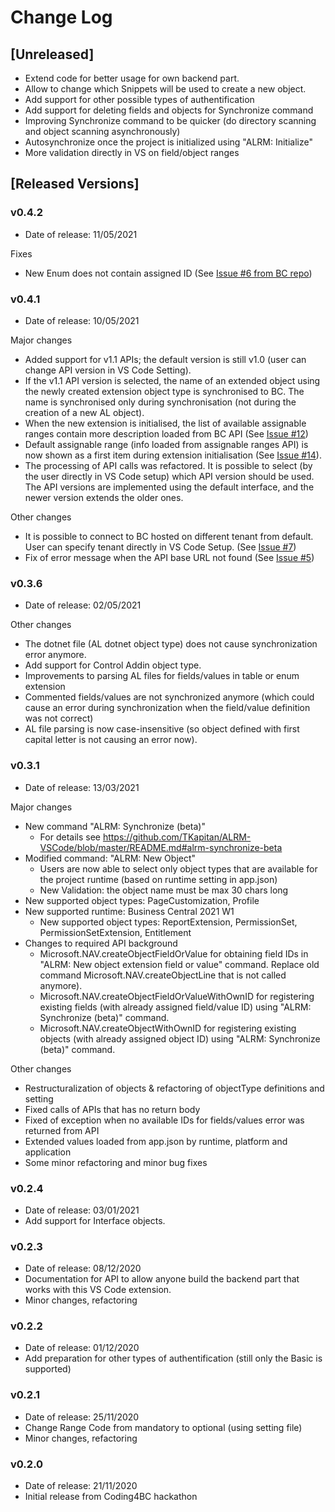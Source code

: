 # Change Log

## [Unreleased]

- Extend code for better usage for own backend part.
- Allow to change which Snippets will be used to create a new object.
- Add support for other possible types of authentification
- Add support for deleting fields and objects for Synchronize command
- Improving Synchronize command to be quicker (do directory scanning and object scanning asynchronously)
- Autosynchronize once the project is initialized using "ALRM: Initialize"
- More validation directly in VS on field/object ranges

## [Released Versions]

### v0.4.2

- Date of release: 11/05/2021

Fixes

- New Enum does not contain assigned ID (See [Issue #6 from BC repo](https://github.com/TKapitan/ALRM-BusinessCentral/issues/6))

### v0.4.1

- Date of release: 10/05/2021

Major changes

- Added support for v1.1 APIs; the default version is still v1.0 (user can change API version in VS Code Setting).
- If the v1.1 API version is selected, the name of an extended object using the newly created extension object type is synchronised to BC. The name is synchronised only during synchronisation (not during the creation of a new AL object).
- When the new extension is initialised, the list of available assignable ranges contain more description loaded from BC API (See [Issue #12](https://github.com/TKapitan/ALRM-VSCode/issues/12))
- Default assignable range (info loaded from assignable ranges API) is now shown as a first item during extension initialisation (See [Issue #14](https://github.com/TKapitan/ALRM-VSCode/issues/14)).
- The processing of API calls was refactored. It is possible to select (by the user directly in VS Code setup) which API version should be used. The API versions are implemented using the default interface, and the newer version extends the older ones.

Other changes

- It is possible to connect to BC hosted on different tenant from default. User can specify tenant directly in VS Code Setup. (See [Issue #7](https://github.com/TKapitan/ALRM-VSCode/issues/7))
- Fix of error message when the API base URL not found (See [Issue #5](https://github.com/TKapitan/ALRM-VSCode/issues/5))

### v0.3.6

- Date of release: 02/05/2021

Other changes

- The dotnet file (AL dotnet object type) does not cause synchronization error anymore.
- Add support for Control Addin object type.
- Improvements to parsing AL files for fields/values in table or enum extension
- Commented fields/values are not synchronized anymore (which could cause an error during synchronization when the field/value definition was not correct)
- AL file parsing is now case-insensitive (so object defined with first capital letter is not causing an error now).

### v0.3.1

- Date of release: 13/03/2021

Major changes

- New command "ALRM: Synchronize (beta)"
  - For details see <https://github.com/TKapitan/ALRM-VSCode/blob/master/README.md#alrm-synchronize-beta>
- Modified command: "ALRM: New Object"
  - Users are now able to select only object types that are available for the project runtime (based on runtime setting in app.json)
  - New Validation: the object name must be max 30 chars long
- New supported object types: PageCustomization, Profile
- New supported runtime: Business Central 2021 W1
  - New supported object types: ReportExtension, PermissionSet, PermissionSetExtension, Entitlement
- Changes to required API background
  - Microsoft.NAV.createObjectFieldOrValue for obtaining field IDs in "ALRM: New object extension field or value" command. Replace old command Microsoft.NAV.createObjectLine that is not called anymore).
  - Microsoft.NAV.createObjectFieldOrValueWithOwnID for registering existing fields (with already assigned field/value ID) using "ALRM: Synchronize (beta)" command.
  - Microsoft.NAV.createObjectWithOwnID for registering existing objects (with already assigned object ID) using "ALRM: Synchronize (beta)" command.

Other changes

- Restructuralization of objects & refactoring of objectType definitions and setting
- Fixed calls of APIs that has no return body
- Fixed of exception when no available IDs for fields/values error was returned from API
- Extended values loaded from app.json by runtime, platform and application
- Some minor refactoring and minor bug fixes

### v0.2.4

- Date of release: 03/01/2021
- Add support for Interface objects.

### v0.2.3

- Date of release: 08/12/2020
- Documentation for API to allow anyone build the backend part that works with this VS Code extension.
- Minor changes, refactoring

### v0.2.2

- Date of release: 01/12/2020
- Add preparation for other types of authentification (still only the Basic is supported)

### v0.2.1

- Date of release: 25/11/2020
- Change Range Code from mandatory to optional (using setting file)
- Minor changes, refactoring

### v0.2.0

- Date of release: 21/11/2020
- Initial release from Coding4BC hackathon
